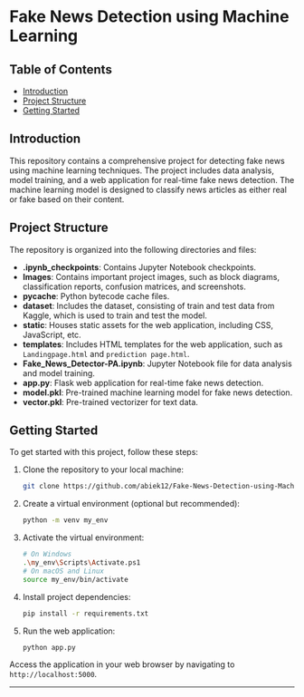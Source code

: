 
# Fake News Detection using Machine Learning

## Table of Contents
- [Introduction](#introduction)
- [Project Structure](#project-structure)
- [Getting Started](#getting-started)

## Introduction

This repository contains a comprehensive project for detecting fake news using machine learning techniques. The project includes data analysis, model training, and a web application for real-time fake news detection. The machine learning model is designed to classify news articles as either real or fake based on their content.

## Project Structure

The repository is organized into the following directories and files:

- **.ipynb_checkpoints**: Contains Jupyter Notebook checkpoints.
- **Images**: Contains important project images, such as block diagrams, classification reports, confusion matrices, and screenshots.
- **__pycache__**: Python bytecode cache files.
- **dataset**: Includes the dataset, consisting of train and test data from Kaggle, which is used to train and test the model.
- **static**: Houses static assets for the web application, including CSS, JavaScript, etc.
- **templates**: Includes HTML templates for the web application, such as `Landingpage.html` and `prediction page.html`.
- **Fake_News_Detector-PA.ipynb**: Jupyter Notebook file for data analysis and model training.
- **app.py**: Flask web application for real-time fake news detection.
- **model.pkl**: Pre-trained machine learning model for fake news detection.
- **vector.pkl**: Pre-trained vectorizer for text data.

## Getting Started

To get started with this project, follow these steps:

1. Clone the repository to your local machine:

   ```bash
   git clone https://github.com/abiek12/Fake-News-Detection-using-MachineLearning.git
   ```

2. Create a virtual environment (optional but recommended):

   ```bash
   python -m venv my_env
   ```

3. Activate the virtual environment:

   ```bash
   # On Windows
   .\my_env\Scripts\Activate.ps1
   # On macOS and Linux
   source my_env/bin/activate
   ```

4. Install project dependencies:

   ```bash
   pip install -r requirements.txt
   ```

5. Run the web application:

   ```bash
   python app.py
   ```
Access the application in your web browser by navigating to `http://localhost:5000`.

---

